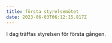 ```yaml
---
title: första styrelsemötet
date: 2023-06-03T06:12:15.817Z
---
```

I﻿ dag träffas styrelsen för första gången.